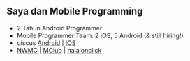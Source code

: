 ##  Saya dan Mobile Programming

- 2 Tahun Android Programmer
- Mobile Programmer Team: 2 iOS, 5 Android (& still hiring!)
- qiscus [Android](http://www.qisc.us/android) | [iOS](http://www.qisc.us/ios)
- [NWMC](https://play.google.com/store/apps/details?id=sg.gov.muis.nwmdawah) |
[MClub](https://play.google.com/store/apps/details?id=sg.mclub.app) |
[halalonclick](https://itunes.apple.com/al/app/hoc+/id872895999?mt=8)
